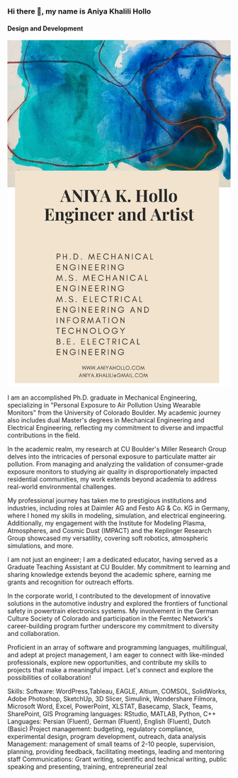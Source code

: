 ### Hi there 👋, my name is Aniya Khalili Hollo
#### Design and Development
![Design and Development](https://github.com/Aniyahollo/Aniyahollo/blob/main/Copy%20of%20Kyobi%20School%20of%20the%20Arts.png)

I am an accomplished Ph.D. graduate in Mechanical Engineering, specializing in "Personal Exposure to Air Pollution Using Wearable Monitors" from the University of Colorado Boulder. My academic journey also includes dual Master's degrees in Mechanical Engineering and Electrical Engineering, reflecting my commitment to diverse and impactful contributions in the field.

In the academic realm, my research at CU Boulder's Miller Research Group delves into the intricacies of personal exposure to particulate matter air pollution. From managing and analyzing the validation of consumer-grade exposure monitors to studying air quality in disproportionately impacted residential communities, my work extends beyond academia to address real-world environmental challenges.

My professional journey has taken me to prestigious institutions and industries, including roles at Daimler AG and Festo AG & Co. KG in Germany, where I honed my skills in modeling, simulation, and electrical engineering. Additionally, my engagement with the Institute for Modeling Plasma, Atmospheres, and Cosmic Dust (IMPACT) and the Keplinger Research Group showcased my versatility, covering soft robotics, atmospheric simulations, and more.

I am not just an engineer; I am a dedicated educator, having served as a Graduate Teaching Assistant at CU Boulder. My commitment to learning and sharing knowledge extends beyond the academic sphere, earning me grants and recognition for outreach efforts.

In the corporate world, I contributed to the development of innovative solutions in the automotive industry and explored the frontiers of functional safety in powertrain electronics systems. My involvement in the German Culture Society of Colorado and participation in the Femtec Network's career-building program further underscore my commitment to diversity and collaboration.

Proficient in an array of software and programming languages, multilingual, and adept at project management, I am eager to connect with like-minded professionals, explore new opportunities, and contribute my skills to projects that make a meaningful impact. Let's connect and explore the possibilities of collaboration!

Skills: Software: WordPress,Tableau, EAGLE, Altium, COMSOL, SolidWorks, Adobe Photoshop, SketchUp, 3D Slicer, Simulink,  Wondershare Filmora, Microsoft Word, Excel, PowerPoint, XLSTAT, Basecamp, Slack, Teams, SharePoint, GIS Programing languages: RStudio, MATLAB, Python, C++ Languages: Persian (Fluent), German (Fluent), English (Fluent), Dutch (Basic) Project management: budgeting, regulatory compliance, experimental design, program development, outreach, data  analysis Management: management of small teams of 2-10 people, supervision, planning, providing feedback, facilitating  meetings, leading and mentoring staff Communications: Grant writing, scientific and technical writing, public speaking and presenting, training, entrepreneurial zeal






